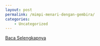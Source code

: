```yaml
---
layout: post
permalink: /mimpi-menari-dengan-gembira/
categories:
    - Uncategorized
---
```


[Baca Selengkapnya](/03)